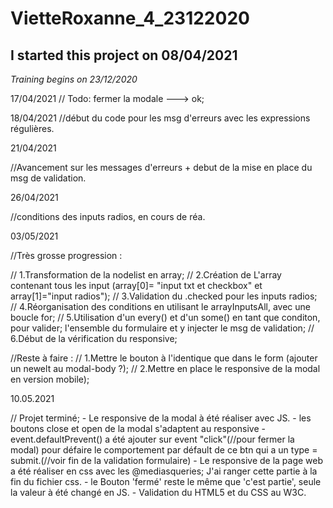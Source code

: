 # VietteRoxanne_4_23122020
## I started this project on 08/04/2021
*Training begins on 23/12/2020*

17/04/2021
// Todo: fermer la modale ---> ok;

18/04/2021
//début du code pour les msg d'erreurs avec les expressions régulières.

21/04/2021

//Avancement sur les messages d'erreurs + debut de la mise en place du msg de validation. 

26/04/2021

//conditions des inputs radios, en cours de réa.

03/05/2021

//Très grosse progression :

// 1.Transformation de la nodelist en array;
// 2.Création de L'array contenant tous les input (array[0]= "input txt et checkbox" et array[1]="input radios");
// 3.Validation du .checked pour les inputs radios; 
// 4.Réorganisation des conditions en utilisant le arrayInputsAll, avec une boucle for;
// 5.Utilisation d'un every() et d'un some() en tant que conditon, pour valider;
     l'ensemble du formulaire et y injecter le msg de validation; 
// 6.Début de la vérification du responsive;

//Reste à faire :
// 1.Mettre le bouton à l'identique que dans le form (ajouter un newelt au modal-body ?);
// 2.Mettre en place le responsive de la modal en version mobile);

10.05.2021

// Projet terminé;
	- Le responsive de la modal à été réaliser avec JS. 
	- les boutons close et open de la modal s'adaptent au responsive
	- event.defaultPrevent() a été ajouter sur event "click"(//pour fermer la modal) pour défaire
	  le comportement par défault de ce btn qui a un type = submit.(//voir fin de la validation formulaire)
	- Le responsive de la page web a été réaliser en css avec les @mediasqueries;
	  J'ai ranger cette partie à la fin du fichier css. 
	- le Bouton 'fermé' reste le même que 'c'est partie', seule la valeur à été changé en JS.
	- Validation du HTML5 et du CSS au W3C. 